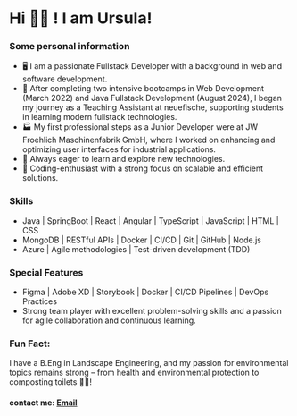# Hi 👋🏽 ! I am Ursula!

### Some personal information
- 🖥 I am a passionate Fullstack Developer with a background in web and software development.
- 🚀 After completing two intensive bootcamps in Web Development (March 2022) and Java Fullstack Development (August 2024), I began my journey as a Teaching Assistant at neuefische, supporting students in learning modern fullstack technologies.
- 🏭 My first professional steps as a Junior Developer were at JW Froehlich Maschinenfabrik GmbH, where I worked on enhancing and optimizing user interfaces for industrial applications.
- 🐙 Always eager to learn and explore new technologies.
- 💾 Coding-enthusiast with a strong focus on scalable and efficient solutions.

### Skills
- Java | SpringBoot | React | Angular | TypeScript | JavaScript | HTML | CSS
- MongoDB | RESTful APIs | Docker | CI/CD | Git | GitHub | Node.js
- Azure | Agile methodologies | Test-driven development (TDD)

### Special Features
- Figma | Adobe XD | Storybook | Docker | CI/CD Pipelines | DevOps Practices
- Strong team player with excellent problem-solving skills and a passion for agile collaboration and continuous learning.

### Fun Fact:
I have a B.Eng in Landscape Engineering, and my passion for environmental topics remains strong – from health and environmental protection to composting toilets 🌳🧻!

#### contact me: [Email](montagu666@gmail.com) 
